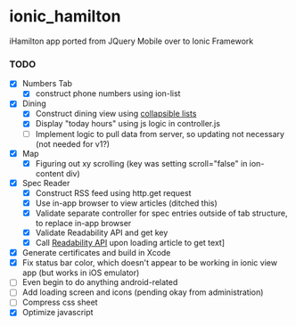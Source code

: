 # ionic_hamilton
iHamilton app ported from JQuery Mobile over to Ionic Framework

### TODO

* [x] Numbers Tab
  * [x] construct phone numbers using ion-list
* [x] Dining
  * [x] Construct dining view using [collapsible lists](http://codepen.io/ionic/pen/uJkCz)
  * [x] Display "today hours" using js logic in controller.js
  * [ ] Implement logic to pull data from server, so updating not necessary (not needed for v1?)
* [x] Map
  * [x] Figuring out xy scrolling (key was setting scroll="false" in ion-content div)
* [x] Spec Reader
  * [x] Construct RSS feed using http.get request
  * [x] Use in-app browser to view articles (ditched this)
  * [x] Validate separate controller for spec entries outside of tab structure, to replace in-app browser
  * [x] Validate Readability API and get key
  * [x] Call [Readability API](https://www.readability.com/developers/api) upon loading article to get text]
* [x] Generate certificates and build in Xcode
* [x] Fix status bar color, which doesn't appear to be working in ionic view app (but works in iOS emulator)
* [ ] Even begin to do anything android-related
* [ ] Add loading screen and icons (pending okay from administration)
* [ ] Compress css sheet
* [x] Optimize javascript
